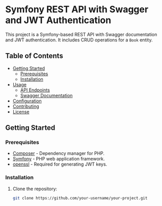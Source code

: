 # Symfony REST API with Swagger and JWT Authentication

This project is a Symfony-based REST API with Swagger documentation and JWT authentication. It includes CRUD operations for a `Book` entity.

## Table of Contents

- [Getting Started](#getting-started)
  - [Prerequisites](#prerequisites)
  - [Installation](#installation)
- [Usage](#usage)
  - [API Endpoints](#api-endpoints)
  - [Swagger Documentation](#swagger-documentation)
- [Configuration](#configuration)
- [Contributing](#contributing)
- [License](#license)

## Getting Started

### Prerequisites

- [Composer](https://getcomposer.org/) - Dependency manager for PHP.
- [Symfony](https://symfony.com/download) - PHP web application framework.
- [openssl](https://www.openssl.org/) - Required for generating JWT keys.

### Installation

1. Clone the repository:

   ```bash
   git clone https://github.com/your-username/your-project.git
